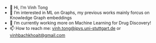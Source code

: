 - 👋 Hi, I’m Vinh Tong
- 👀 I’m interested in ML on Graphs, my previous works mainly forcus on Knowledge Graph embeddings
- 🌱 I’m currently working more on Machine Learning for Drug Discovery!
- 📫 How to reach me: vinh.tong@ipvs.uni-stuttgart.de or vinhbachkhoait@gmail.com

<!---
vinhsuhi/vinhsuhi is a ✨ special ✨ repository because its `README.md` (this file) appears on your GitHub profile.
You can click the Preview link to take a look at your changes.
--->

